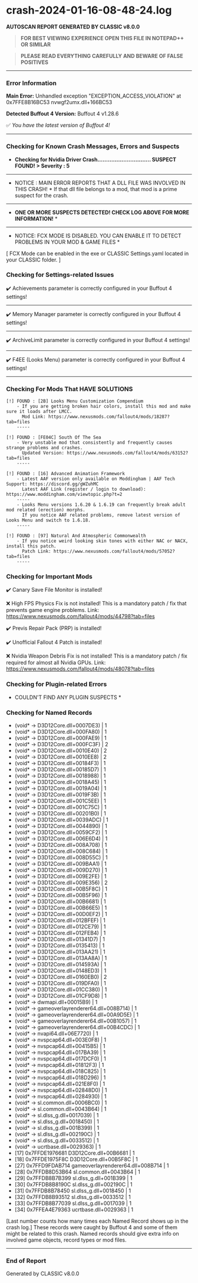 # crash-2024-01-16-08-48-24.log
**AUTOSCAN REPORT GENERATED BY CLASSIC v8.0.0**

> **FOR BEST VIEWING EXPERIENCE OPEN THIS FILE IN NOTEPAD++ OR SIMILAR**

> **PLEASE READ EVERYTHING CAREFULLY AND BEWARE OF FALSE POSITIVES**

---

### Error Information

**Main Error:** Unhandled exception "EXCEPTION_ACCESS_VIOLATION" at 0x7FFE8B16BC53 nvwgf2umx.dll+166BC53

**Detected Buffout 4 Version:** Buffout 4 v1.28.6

✅ *You have the latest version of Buffout 4!*

---

### Checking for Known Crash Messages, Errors and Suspects

- **Checking for Nvidia Driver Crash............................... SUSPECT FOUND! > Severity : 5** 

-----
* NOTICE : MAIN ERROR REPORTS THAT A DLL FILE WAS INVOLVED IN THIS CRASH! * 
If that dll file belongs to a mod, that mod is a prime suspect for the crash. 

-----
* **ONE OR MORE SUSPECTS DETECTED! CHECK LOG ABOVE FOR MORE INFORMATION!** *

---

* NOTICE: FCX MODE IS DISABLED. YOU CAN ENABLE IT TO DETECT PROBLEMS IN YOUR MOD & GAME FILES * 

[ FCX Mode can be enabled in the exe or CLASSIC Settings.yaml located in your CLASSIC folder. ] 

### Checking for Settings-related Issues

✔️ Achievements parameter is correctly configured in your Buffout 4 settings! 

-----
✔️ Memory Manager parameter is correctly configured in your Buffout 4 settings!

-----
✔️ ArchiveLimit parameter is correctly configured in your Buffout 4 settings! 

-----
✔️ F4EE (Looks Menu) parameter is correctly configured in your Buffout 4 settings! 

-----
### Checking For Mods That HAVE SOLUTIONS

```
[!] FOUND : [2B] Looks Menu Customization Compendium
    - If you are getting broken hair colors, install this mod and make sure it loads after LMCC.
      Mod Link: https://www.nexusmods.com/fallout4/mods/18287?tab=files
    -----
```

```
[!] FOUND : [FE04C] South Of The Sea
    - Very unstable mod that consistently and frequently causes strange problems and crashes.
      Updated Version: https://www.nexusmods.com/fallout4/mods/63152?tab=files
    -----
```

```
[!] FOUND : [16] Advanced Animation Framework
    - Latest AAF version only available on Moddingham | AAF Tech Support: https://discord.gg/gWZuhMC
      Latest AAF Link (register / login to download): https://www.moddingham.com/viewtopic.php?t=2
    -----
    - Looks Menu versions 1.6.20 & 1.6.19 can frequently break adult mod related (erection) morphs.
      If you notice AAF related problems, remove latest version of Looks Menu and switch to 1.6.18.
    -----
```

```
[!] FOUND : [97] Natural And Atmospheric Commonwealth
    - If you notice weird looking skin tones with either NAC or NACX, install this patch.
      Patch Link: https://www.nexusmods.com/fallout4/mods/57052?tab=files
    -----
```

### Checking for Important Mods


✔️ Canary Save File Monitor is installed!


❌ High FPS Physics Fix is not installed!
This is a mandatory patch / fix that prevents game engine problems.
Link: https://www.nexusmods.com/fallout4/mods/44798?tab=files



✔️ Previs Repair Pack (PRP) is installed!


✔️ Unofficial Fallout 4 Patch is installed!


❌ Nvidia Weapon Debris Fix is not installed!
This is a mandatory patch / fix required for almost all Nvidia GPUs.
Link: https://www.nexusmods.com/fallout4/mods/48078?tab=files


### Checking for Plugin-related Errors

* COULDN'T FIND ANY PLUGIN SUSPECTS *

### Checking for Named Records

- (void* -> D3D12Core.dll+0007DE3) | 1
- (void* -> D3D12Core.dll+000FA80) | 1
- (void* -> D3D12Core.dll+000FAE9) | 1
- (void* -> D3D12Core.dll+000FC3F) | 2
- (void* -> D3D12Core.dll+0010E40) | 2
- (void* -> D3D12Core.dll+0010EE8) | 2
- (void* -> D3D12Core.dll+00184F3) | 1
- (void* -> D3D12Core.dll+00185D7) | 1
- (void* -> D3D12Core.dll+0018988) | 1
- (void* -> D3D12Core.dll+0018A45) | 1
- (void* -> D3D12Core.dll+0019A04) | 1
- (void* -> D3D12Core.dll+0019F3B) | 1
- (void* -> D3D12Core.dll+001C5EE) | 1
- (void* -> D3D12Core.dll+001C75C) | 1
- (void* -> D3D12Core.dll+00201B0) | 1
- (void* -> D3D12Core.dll+0039ADC) | 1
- (void* -> D3D12Core.dll+0044890) | 1
- (void* -> D3D12Core.dll+0059CF2) | 1
- (void* -> D3D12Core.dll+006E6D4) | 1
- (void* -> D3D12Core.dll+008A708) | 1
- (void* -> D3D12Core.dll+008C684) | 1
- (void* -> D3D12Core.dll+008D55C) | 1
- (void* -> D3D12Core.dll+009BAA1) | 1
- (void* -> D3D12Core.dll+009D270) | 1
- (void* -> D3D12Core.dll+009E2FE) | 1
- (void* -> D3D12Core.dll+009E356) | 2
- (void* -> D3D12Core.dll+00B5F8C) | 1
- (void* -> D3D12Core.dll+00B5F96) | 1
- (void* -> D3D12Core.dll+00B6681) | 1
- (void* -> D3D12Core.dll+00B66E5) | 1
- (void* -> D3D12Core.dll+00D0EF2) | 1
- (void* -> D3D12Core.dll+012BFEF) | 1
- (void* -> D3D12Core.dll+012CE79) | 1
- (void* -> D3D12Core.dll+012FEB4) | 1
- (void* -> D3D12Core.dll+01341D7) | 1
- (void* -> D3D12Core.dll+0135413) | 1
- (void* -> D3D12Core.dll+013AA21) | 1
- (void* -> D3D12Core.dll+013AA8A) | 1
- (void* -> D3D12Core.dll+014593A) | 1
- (void* -> D3D12Core.dll+0148ED3) | 1
- (void* -> D3D12Core.dll+0160EB0) | 2
- (void* -> D3D12Core.dll+019DFA0) | 1
- (void* -> D3D12Core.dll+01CC380) | 1
- (void* -> D3D12Core.dll+01CF9D8) | 1
- (void* -> dwmapi.dll+00015B9) | 1
- (void* -> gameoverlayrenderer64.dll+008B714) | 1
- (void* -> gameoverlayrenderer64.dll+00A9D5E) | 1
- (void* -> gameoverlayrenderer64.dll+00B1057) | 1
- (void* -> gameoverlayrenderer64.dll+00B4CDC) | 1
- (void* -> nvapi64.dll+06E7720) | 1
- (void* -> nvspcap64.dll+003E0F8) | 1
- (void* -> nvspcap64.dll+00415B5) | 1
- (void* -> nvspcap64.dll+017BA39) | 1
- (void* -> nvspcap64.dll+017DCF0) | 1
- (void* -> nvspcap64.dll+01812F3) | 1
- (void* -> nvspcap64.dll+018C825) | 1
- (void* -> nvspcap64.dll+018D296) | 1
- (void* -> nvspcap64.dll+021E8F0) | 1
- (void* -> nvspcap64.dll+02848D0) | 1
- (void* -> nvspcap64.dll+0284930) | 1
- (void* -> sl.common.dll+0006BC0) | 1
- (void* -> sl.common.dll+0043B64) | 1
- (void* -> sl.dlss_g.dll+0017039) | 1
- (void* -> sl.dlss_g.dll+0018450) | 1
- (void* -> sl.dlss_g.dll+001B399) | 1
- (void* -> sl.dlss_g.dll+002190C) | 1
- (void* -> sl.dlss_g.dll+0033512) | 1
- (void* -> ucrtbase.dll+0029363) | 1
- [17] 0x7FFDE1976681             D3D12Core.dll+00B6681 | 1
- [18] 0x7FFDE1975F8C             D3D12Core.dll+00B5F8C | 1
- [27] 0x7FFD9FDAB714 gameoverlayrenderer64.dll+008B714 | 1
- [28] 0x7FFDB8D53B64             sl.common.dll+0043B64 | 1
- [29] 0x7FFDB8B7B399             sl.dlss_g.dll+001B399 | 1
- [30] 0x7FFDB8B8190C             sl.dlss_g.dll+002190C | 1
- [31] 0x7FFDB8B78450             sl.dlss_g.dll+0018450 | 1
- [32] 0x7FFDB8B93512             sl.dlss_g.dll+0033512 | 1
- [33] 0x7FFDB8B77039             sl.dlss_g.dll+0017039 | 1
- [34] 0x7FFEA4E79363              ucrtbase.dll+0029363 | 1

[Last number counts how many times each Named Record shows up in the crash log.]
These records were caught by Buffout 4 and some of them might be related to this crash.
Named records should give extra info on involved game objects, record types or mod files.

---

### End of Report

Generated by CLASSIC v8.0.0
